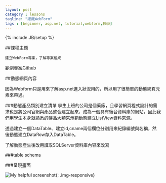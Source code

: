 ```yaml
---
layout: post
category : lessons
tagline: "認識WebForm"
tags : [beginner, asp.net, tutorial,webform,教學]
---
```

{% include JB/setup %}

##課程主題

    建立WebForm專案，了解專案組成

[範例專案Github](https://github.com/hahalin/aspnetclass)

##動態網頁內容

因為Webform只是用來了解asp.net進入狀況用的，所以用了很簡單的動態網頁元素來帶過。

###動態產品類別建立清單
學生上班的公司是個藥廠，且學習網頁程式設計的需求也是將公司官網與產品整合建立起來，成為一個具有後台資料庫的網站，因此我們用學生本身就熟悉的藥品大類來示範動態建立ListView資料來源。

透過建立一個DataTable、建立id,cname兩個欄位分別用來紀錄編號與名稱，然後動態建立DataRow存入DataTable。

<script src="https://gist.github.com/hahalin/d194fc32036d51f1baf9.js"></script>

了解動態產生後改用讀取SQLServer資料庫內容來改寫

<script src="https://gist.github.com/hahalin/df7c1c98fe23ae11a69e.js"></script>

###table schema

<script src="https://gist.github.com/hahalin/b3b23b273335ec3dfaa7.js"></script>

###呈現畫面

![My helpful screenshot]({{BASE_PATH}}/assets/img/webform01/1.png){: .img-responsive}


